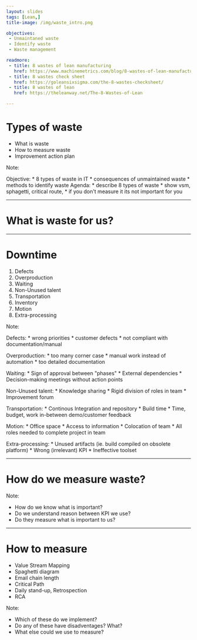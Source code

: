 ```yaml
---
layout: slides
tags: [Lean,]
title-image: /img/waste_intro.png

objectives:
 - Unmaintaned waste
 - Identify waste
 - Waste management

readmore:
 - title: 8 wastes of lean manufacturing
   href: https://www.machinemetrics.com/blog/8-wastes-of-lean-manufacturing
 - title: 8 wastes check sheet
   href: https://goleansixsigma.com/the-8-wastes-checksheet/  
 - title: 8 wastes of lean
   href: https://theleanway.net/The-8-Wastes-of-Lean

---
```


# Types of waste

+ What is waste
+ How to measure waste
+ Improvement action plan

Note:

Objective:
    * 8 types of waste in IT
    * consequences of unmaintained waste
    * methods to identify waste
Agenda:
    * describe 8 types of waste
    * show vsm, sphagetti, critical route, 
    * if you don't measure it its not important for you



---

# What is waste for us?

---

# Downtime

1. Defects
2. Overproduction
3. Waiting
4. Non-Unused talent
5. Transportation
6. Inventory
7. Motion
8. Extra-processing

Note:

Defects: 
    * wrong priorities
    * customer defects
    * not compliant with documentation/manual

Overproduction: 
    * too many corner case
    * manual work instead of automation
    * too detailed documentation

Waiting: 
    * Sign of approval between "phases"
    * External dependencies
    * Decision-making meetings without action points

Non-Unused talent: 
    * Knowledge sharing
    * Rigid division of roles in team
    * Improvement forum

Transportation: 
    * Continous Integration and repository
    * Build time
    * Time, budget, work in-between demo/customer feedback

Motion: 
    * Office space
    * Access to information
    * Colocation of team
    * All roles needed to complete project in team

Extra-processing:
    * Unused artifacts (ie. build compiled on obsolete platform)
    * Wrong (irrelevant) KPI
    * Ineffective toolset

---

# How do we measure waste?

Note:

* How do we know what is important?
* Do we understand reason between KPI we use?
* Do they measure what is important to us?



---
# How to measure
- Value Stream Mapping
- Spaghetti diagram
- Email chain length
- Critical Path
- Daily stand-up, Retrospection
- RCA

Note:

* Which of these do we implement?
* Do any of these have disadventages? What?
* What else could we use to measure?
